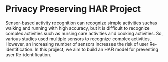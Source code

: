 # Privacy Preserving HAR Project

Sensor-based activity recognition can recognize simple activities suchas walking and running with high accuracy, but it is difficult to recognize complex activities such as nursing care activities and cooking activities. 
So, various studies used multiple sensors to recognize complex activities.
However, an increasing number of sensors increases the risk of user Re-identification.
In this project, we aim to build an HAR model for preventing user Re-identification.
